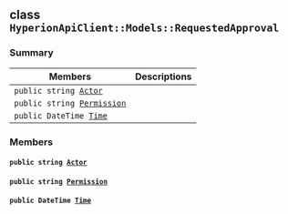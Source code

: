 ## class `HyperionApiClient::Models::RequestedApproval` 

### Summary

 Members                        | Descriptions                                
--------------------------------|---------------------------------------------
`public string `[`Actor`](#class_hyperion_api_client_1_1_models_1_1_requested_approval_1a67d2b5c3a2555916f815d83a40efa582) | 
`public string `[`Permission`](#class_hyperion_api_client_1_1_models_1_1_requested_approval_1a033dd78be5f1f73803d47db8079a774a) | 
`public DateTime `[`Time`](#class_hyperion_api_client_1_1_models_1_1_requested_approval_1ad90d2e727888754164abfd8521e0e9bb) | 

### Members

#### `public string `[`Actor`](#class_hyperion_api_client_1_1_models_1_1_requested_approval_1a67d2b5c3a2555916f815d83a40efa582) 

#### `public string `[`Permission`](#class_hyperion_api_client_1_1_models_1_1_requested_approval_1a033dd78be5f1f73803d47db8079a774a) 

#### `public DateTime `[`Time`](#class_hyperion_api_client_1_1_models_1_1_requested_approval_1ad90d2e727888754164abfd8521e0e9bb) 

